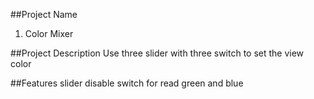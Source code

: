 ##Project Name
1. Color Mixer





##Project Description
Use three slider with three switch to set the view color





##Features
slider disable switch for read green and blue 
